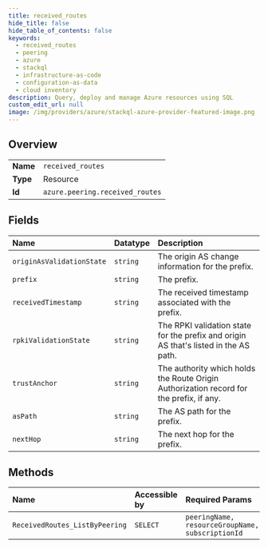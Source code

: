 ```yaml
---
title: received_routes
hide_title: false
hide_table_of_contents: false
keywords:
  - received_routes
  - peering
  - azure    
  - stackql
  - infrastructure-as-code
  - configuration-as-data
  - cloud inventory
description: Query, deploy and manage Azure resources using SQL
custom_edit_url: null
image: /img/providers/azure/stackql-azure-provider-featured-image.png
---
```

  
    

## Overview
<table><tbody>
<tr><td><b>Name</b></td><td><code>received_routes</code></td></tr>
<tr><td><b>Type</b></td><td>Resource</td></tr>
<tr><td><b>Id</b></td><td><code>azure.peering.received_routes</code></td></tr>
</tbody></table>

## Fields
| Name | Datatype | Description |
|:-----|:---------|:------------|
| `originAsValidationState` | `string` | The origin AS change information for the prefix. |
| `prefix` | `string` | The prefix. |
| `receivedTimestamp` | `string` | The received timestamp associated with the prefix. |
| `rpkiValidationState` | `string` | The RPKI validation state for the prefix and origin AS that's listed in the AS path. |
| `trustAnchor` | `string` | The authority which holds the Route Origin Authorization record for the prefix, if any. |
| `asPath` | `string` | The AS path for the prefix. |
| `nextHop` | `string` | The next hop for the prefix. |
## Methods
| Name | Accessible by | Required Params |
|:-----|:--------------|:----------------|
| `ReceivedRoutes_ListByPeering` | `SELECT` | `peeringName, resourceGroupName, subscriptionId` |
